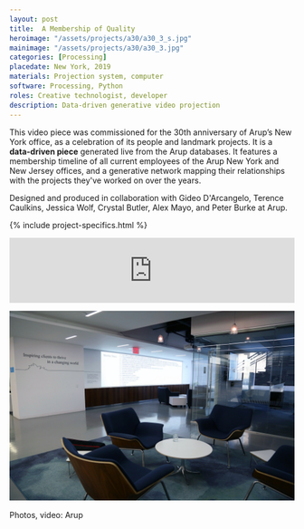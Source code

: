 ```yaml
---
layout: post
title:  A Membership of Quality
heroimage: "/assets/projects/a30/a30_3_s.jpg"
mainimage: "/assets/projects/a30/a30_3.jpg"
categories: [Processing]
placedate: New York, 2019
materials: Projection system, computer
software: Processing, Python
roles: Creative technologist, developer
description: Data-driven generative video projection
---
```


<div class="project-narrative">
<p>This video piece was commissioned for the 30th anniversary of Arup’s New York office, as a celebration of its people and landmark projects. It is a <b>data-driven piece</b> generated live from the Arup databases. It features a membership timeline of all current employees of the Arup New York and New Jersey offices, and a generative network mapping their relationships with the projects they've worked on over the years.</p>

<p>Designed and produced in collaboration with Gideo D'Arcangelo, Terence Caulkins, Jessica Wolf, Crystal Butler, Alex Mayo, and Peter Burke at Arup.</p>
</div>

{% include project-specifics.html %}

<div class="project-media">
<div class="video-container" style="padding:22.84% 0 0 0;position:relative;"><iframe src="https://player.vimeo.com/video/436993682?autoplay=1&loop=1&byline=0&portrait=0" style="position:absolute;top:0;left:0;width:100%;height:100%;" frameborder="0" allow="autoplay"></iframe></div><script src="https://player.vimeo.com/api/player.js"></script>

<p><img 
	src="/assets/projects/a30/a30_2.jpg"
	alt="A Membership of Quality video wall"></p>

<p class="inline-descr">Photos, video: Arup</p>
</div>
